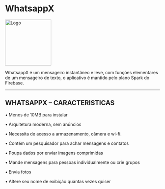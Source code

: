 # WhatsappX

<img alt="Logo" src="https://github.com/davidevelops/WhatsappX/blob/1ae9867368a37a06291960d0387bb7fbba054680/app/src/main/res/drawable-v24/whatsappxicon.png" width="150" />

WhatsappX é um mensageiro instantâneo e leve, com funções elementares de um mensageiro de texto, o aplicativo é mantido pelo plano Spark do Firebase.

-------------------------------------------------
WHATSAPPX – CARACTERISTICAS
-------------------------------------------------

• Menos de 10MB para instalar

• Arquitetura moderna, sem anúncios

• Necessita de acesso a armazenamento, câmera e wi-fi.

• Contém um pesquisador para achar mensagens e contatos

• Poupa dados por enviar imagens comprimidas

• Mande mensagens para pessoas individualmente ou crie grupos

• Envia fotos

• Altere seu nome de exibição quantas vezes quiser
